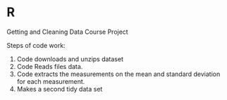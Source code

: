 # R
Getting and Cleaning Data Course Project

Steps of code work:
1. Code downloads and unzips dataset
2. Code Reads files data.
3. Code extracts the measurements on the mean and standard deviation for each measurement.
4.  Makes a second tidy data set
